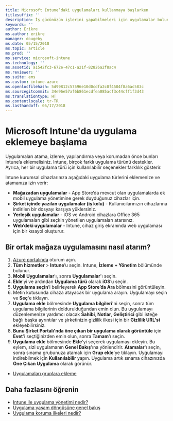 ```yaml
---
title: Microsoft Intune’daki uygulamaları kullanmaya başlarken
titlesuffix: ''
description: İş gücünüzün işlerini yapabilmeleri için uygulamalar bulun ve bunları cihazlara ekleyin.
keywords: ''
author: Erikre
ms.author: erikre
manager: dougeby
ms.date: 05/15/2018
ms.topic: article
ms.prod: ''
ms.service: microsoft-intune
ms.technology: ''
ms.assetid: a1542fc3-672e-47c1-a21f-82826a2f8ac4
ms.reviewer: ''
ms.suite: ems
ms.custom: intune-azure
ms.openlocfilehash: 5d99812c57596e10d0cdfa2c0f4504f8a6ac583c
ms.sourcegitcommit: 34e96e57af6b861ecdfea085acf3c44cff1f3d43
ms.translationtype: HT
ms.contentlocale: tr-TR
ms.lasthandoff: 05/17/2018
---
```

# <a name="get-started-with-adding-apps-in-microsoft-intune"></a>Microsoft Intune'da uygulama eklemeye başlama

Uygulamaları atama, izleme, yapılandırma veya korumadan önce bunları Intune’a eklemelisiniz. Intune, birçok farklı uygulama türünü destekler. Ayrıca, her bir uygulama türü için kullanılabilir seçenekler farklılık gösterir.

Intune kurumsal cihazlarınıza aşağıdaki uygulama türlerini eklemenize ve atamanıza izin verir:
- **Mağazadan uygulamalar** - App Store’da mevcut olan uygulamalarda ek mobil uygulama yönetimine gerek duyduğunuz cihazlar için.
- **Şirket içinde yazılan uygulamalar (iş kolu)** - Kullanıcılarınızın cihazlarına indirilen bir dosyayı karşıya yüklersiniz.
- **Yerleşik uygulamalar** - iOS ve Android cihazlara Office 365 uygulamaları gibi seçkin yönetilen uygulamaları atarsınız.
- **Web’deki uygulamalar** - Intune, cihaz giriş ekranında web uygulaması için bir kısayol oluşturur.

## <a name="how-do-i-assign-a-public-store-app"></a>Bir ortak mağaza uygulamasını nasıl atarım?

1. [Azure portalında](https://portal.azure.com) oturum açın.
2. **Tüm hizmetler** > **Intune**’u seçin. Intune, **İzleme + Yönetim** bölümünde bulunur.
3. **Mobil Uygulamalar**'ı, sonra **Uygulamalar**'ı seçin.
4. **Ekle**’yi ve ardından **Uygulama türü** olarak **iOS**’u seçin.
5. **Uygulama seçin**’i belirleyerek **App Store’da Ara** bölmesini görüntüleyin.
6. Metin kutusunda cihaza atayacak bir uygulama arayın. Uygulamayı seçin ve **Seç**'e tıklayın.
7. **Uygulama ekle** bölmesinde **Uygulama bilgileri**'ni seçin, sonra tüm uygulama bilgilerinin doldurulduğundan emin olun. Bu uygulamayı düzenlemenize yardımcı olacak **Sahibi**, **Notlar**, **Geliştirici** gibi isteğe bağlı başka ayrıntılar ve şirketinizin gizlilik ilkesi için bir **Gizlilik URL'si** ekleyebilirsiniz.
8. **Bunu Şirket Portalı'nda öne çıkan bir uygulama olarak görüntüle** için **Evet**'i seçtiğinizden emin olun, sonra **Tamam**'ı seçin.
9. **Uygulama ekle** bölmesinde **Ekle**'yi seçerek uygulamayı ekleyin. Bu eylem, sizi uygulamanın **Genel Bakış**'ına yönlendirir. **Atamalar**'ı seçin, sonra sınama grubunuza atamak için **Grup ekle**'ye tıklayın. Uygulamayı indirebilmek için **Kullanılabilir** yapın. Uygulama artık sınama cihazınızda **Öne Çıkan Uygulama** olarak görünür.


- [Uygulamaları gruplara ekleme](apps-deploy.md)

## <a name="learn-more"></a>Daha fazlasını öğrenin

* [Intune ile uygulama yönetimi nedir?](app-management.md)
* [Uygulama yaşam döngüsüne genel bakış](app-lifecycle.md)
* [Uygulama koruma ilkeleri nedir?](app-protection-policy.md)
